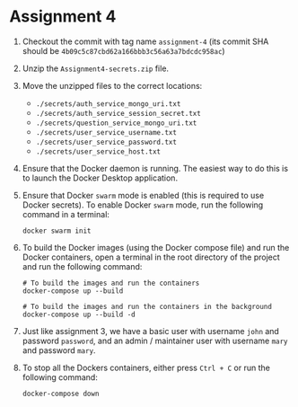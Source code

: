 # Assignment 4

1. Checkout the commit with tag name `assignment-4` (its commit SHA should be `4b09c5c87cbd62a166bbb3c56a63a7bdcdc958ac`)

2. Unzip the `Assignment4-secrets.zip` file.

3. Move the unzipped files to the correct locations:
   - `./secrets/auth_service_mongo_uri.txt`
   - `./secrets/auth_service_session_secret.txt`
   - `./secrets/question_service_mongo_uri.txt`
   - `./secrets/user_service_username.txt`
   - `./secrets/user_service_password.txt`
   - `./secrets/user_service_host.txt`

4. Ensure that the Docker daemon is running. The easiest way to do this is to launch the Docker Desktop application.

5. Ensure that Docker `swarm` mode is enabled (this is required to use Docker secrets). To enable Docker `swarm` mode, run the following command in a terminal:

   ```shell
   docker swarm init
   ```

6. To build the Docker images (using the Docker compose file) and run the Docker containers, open a terminal in the root directory of the project and run the following command:

   ```shell
   # To build the images and run the containers
   docker-compose up --build

   # To build the images and run the containers in the background
   docker-compose up --build -d
   ```

7. Just like assignment 3, we have a basic user with username `john` and password `password`, and an admin / maintainer user with username `mary` and password `mary`.

8. To stop all the Dockers containers, either press `Ctrl + C` or run the following command:

   ```shell
   docker-compose down
   ```
